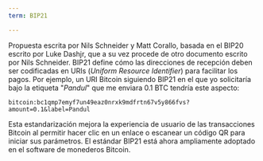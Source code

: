 ```yaml
---
term: BIP21

---
```

Propuesta escrita por Nils Schneider y Matt Corallo, basada en el BIP20 escrito por Luke Dashjr, que a su vez procede de otro documento escrito por Nils Schneider. BIP21 define cómo las direcciones de recepción deben ser codificadas en URIs (*Uniform Resource Identifier*) para facilitar los pagos. Por ejemplo, un URI Bitcoin siguiendo BIP21 en el que yo solicitaría bajo la etiqueta "*Pandul*" que me enviara 0.1 BTC tendría este aspecto:

```text
bitcoin:bc1qmp7emyf7un49eaz0nrxk9mdfrtn67v5y866fvs?amount=0.1&label=Pandul
```

Esta estandarización mejora la experiencia de usuario de las transacciones Bitcoin al permitir hacer clic en un enlace o escanear un código QR para iniciar sus parámetros. El estándar BIP21 está ahora ampliamente adoptado en el software de monederos Bitcoin.
